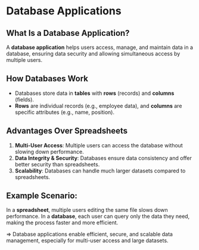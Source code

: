 # Database Applications

## What Is a Database Application?
A **database application** helps users access, manage, and maintain data in a database, ensuring data security and allowing simultaneous access by multiple users.

## How Databases Work
- Databases store data in **tables** with **rows** (records) and **columns** (fields).
- **Rows** are individual records (e.g., employee data), and **columns** are specific attributes (e.g., name, position).

## Advantages Over Spreadsheets
1. **Multi-User Access**: Multiple users can access the database without slowing down performance.
2. **Data Integrity & Security**: Databases ensure data consistency and offer better security than spreadsheets.
3. **Scalability**: Databases can handle much larger datasets compared to spreadsheets.

## Example Scenario:
In a **spreadsheet**, multiple users editing the same file slows down performance. In a **database**, each user can query only the data they need, making the process faster and more efficient.

=> Database applications enable efficient, secure, and scalable data management, especially for multi-user access and large datasets.
